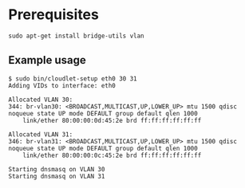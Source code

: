 # Prerequisites

    sudo apt-get install bridge-utils vlan


## Example usage

    $ sudo bin/cloudlet-setup eth0 30 31
    Adding VIDs to interface: eth0

    Allocated VLAN 30:
    344: br-vlan30: <BROADCAST,MULTICAST,UP,LOWER_UP> mtu 1500 qdisc noqueue state UP mode DEFAULT group default qlen 1000
        link/ether 80:00:00:0d:45:2e brd ff:ff:ff:ff:ff:ff

    Allocated VLAN 31:
    346: br-vlan31: <BROADCAST,MULTICAST,UP,LOWER_UP> mtu 1500 qdisc noqueue state UP mode DEFAULT group default qlen 1000
        link/ether 80:00:00:0c:45:2e brd ff:ff:ff:ff:ff:ff

    Starting dnsmasq on VLAN 30
    Starting dnsmasq on VLAN 31

